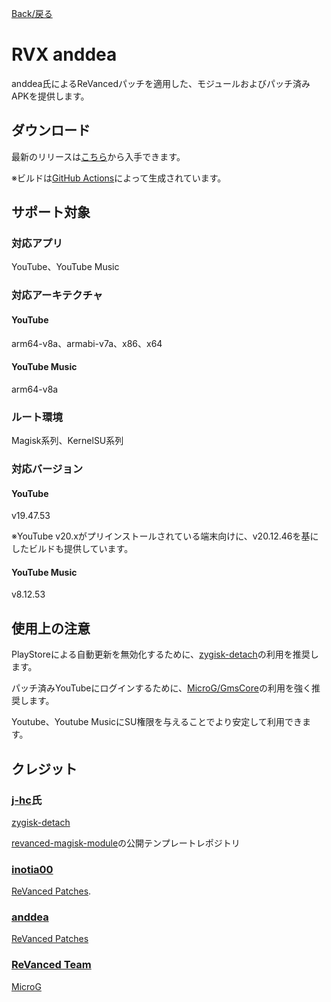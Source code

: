 [Back/戻る](https://github.com/Sanka1610/RVX-anddea)

# RVX anddea

anddea氏によるReVancedパッチを適用した、モジュールおよびパッチ済みAPKを提供します。

## ダウンロード

最新のリリースは[こちら](https://github.com/Sanka1610/RVX-anddea/releases/)から入手できます。

※ビルドは[GitHub Actions](https://github.com/Sanka1610/RVX-anddea/actions/workflows/build.yml)によって生成されています。

## サポート対象

### 対応アプリ

YouTube、YouTube Music

### 対応アーキテクチャ

#### YouTube

arm64-v8a、armabi-v7a、x86、x64

#### YouTube Music

arm64-v8a

### ルート環境

Magisk系列、KernelSU系列

### 対応バージョン

#### YouTube

v19.47.53

※YouTube v20.xがプリインストールされている端末向けに、v20.12.46を基にしたビルドも提供しています。

#### YouTube Music

v8.12.53

## 使用上の注意

PlayStoreによる自動更新を無効化するために、[zygisk-detach](https://github.com/j-hc/zygisk-detach)の利用を推奨します。

パッチ済みYouTubeにログインするために、[MicroG/GmsCore](https://github.com/microg/GmsCore)の利用を強く推奨します。

Youtube、Youtube MusicにSU権限を与えることでより安定して利用できます。

## クレジット

### [**j-hc**](https://github.com/j-hc)氏

[zygisk-detach](https://github.com/j-hc/zygisk-detach)

[revanced-magisk-module](https://github.com/j-hc/revanced-magisk-module)の公開テンプレートレポジトリ

### [inotia00](https://github.com/inotia00)

[ReVanced Patches](https://github.com/inotia00/revanced-patches).

### [**anddea**](https://github.com/anddea)

[ReVanced Patches](https://github.com/anddea/revanced-patches)

### [ReVanced Team](https://github.com/revanced)

[MicroG](https://github.com/ReVanced/GmsCore/releases)
